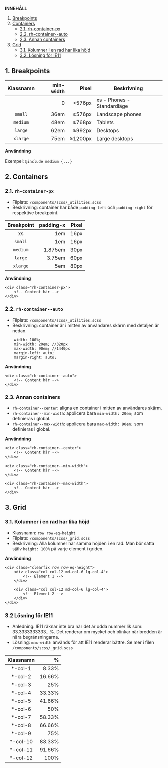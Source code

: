 __INNEHÅLL__
1. [Breakpoints](#1-breakpoints)
2. [Containers](#2-containers)
   * [2.1. rh-container-px](#21-rh-container-px)
   * [2.2. rh-container--auto](#22-rh-container--auto)
   * [2.3. Annan containers](#23-annan-containers)
3. [Grid](#3-grid)
   * [3.1. Kolumner i en rad har lika höjd](#31-kolumner-i-en-rad-har-lika-h%c3%b6jd)
   * [3.2. Lösning för IE11 ](#32-lösning-för-ie11)

## 1. Breakpoints
| Klassnamn | min-width | Pixel | Beskrivning |
|:---:|---:|---:|---|
||0|<576px|xs - Phones - Standardläge|
|`small`|36em|≥576px|Landscape phones|
|`medium`|48em|≥768px|Tablets|
|`large`|62em|≥992px|Desktops|
|`xlarge`|75em|≥1200px|Large desktops|

__Användning__

Exempel: `@include medium {...}`

## 2. Containers
### 2.1. `rh-container-px`
- Filplats: `/components/scss/_utilities.scss`
- Beskrivning: container har både `padding-left` och `padding-right` för respektive breakpoint.

| Breakpoint | padding-x| Pixel |
|:---:|---:|---:|
|xs|1em|16px|
|`small`|1em|16px|
|`medium`|1.875em|30px|
|`large`|3.75em|60px|
|`xlarge`|5em|80px|

__Användning__
```
<div class="rh-container-px">
    <!-- Content här -->
</div>
```

### 2.2. `rh-container--auto`
- Filplats: `/components/scss/_utilities.scss`
- Beskrivning: container är i mitten av användares skärm med detaljen är nedan.
```
    width: 100%;
    min-width: 20em; //320px
    max-width: 90em; //1440px
    margin-left: auto;
    margin-right: auto;
```

__Användning__
```
<div class="rh-container--auto">
    <!-- Content här -->
</div>
```

### 2.3. Annan containers
- `rh-container--center`: aligna en container i mitten av användares skärm.
- `rh-container--min-width`: applicera bara `min-width: 20em;` som definieras i global.
- `rh-container--max-width`: applicera bara `max-width: 90em;` som definieras i global.

__Användning__
```
<div class="rh-container--center">
    <!-- Content här -->
</div>

<div class="rh-container--min-width">
    <!-- Content här -->
</div>

<div class="rh-container--max-width">
    <!-- Content här -->
</div>
```

## 3. Grid

### 3.1. Kolumner i en rad har lika höjd
- Klassnamn: `row row-eq-height`
- Filplats: `/components/scss/_grid.scss`
- Beskrivning: Alla kolumner har samma höjden i en rad. Man bör sätta själv `height: 100%` på varje element i griden.

__Användning__
```
<div class="clearfix row row-eq-height">
    <div class="col col-12 md-col-6 lg-col-4">
        <!-- Element 1 -->
    </div>
    
    <div class="col col-12 md-col-6 lg-col-4">
        <!-- Element 2 -->
    </div>
</div>
```

### 3.2 Lösning för IE11
* Anledning: IE11 räknar inte bra när det är odda nummer lik som: 33.3333333333...%. Det renderar om mycket och blinkar när bredden är nära begränsningarna.
* Lösning: `max-width` används för att IE11 renderar bättre. Se mer i filen `/components/scss/_grid.scss`

|Klassnamn|%|
|:---:|---:|
|*-col-1|8.33%|
|*-col-2|16.66%|
|*-col-3|25%|
|*-col-4|33.33%|
|*-col-5|41.66%|
|*-col-6|50%|
|*-col-7|58.33%|
|*-col-8|66.66%|
|*-col-9|75%|
|*-col-10|83.33%|
|*-col-11|91.66%|
|*-col-12|100%|
